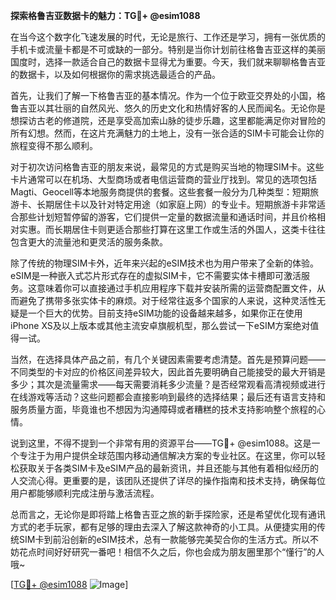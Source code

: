**探索格鲁吉亚数据卡的魅力：TG💪+ @esim1088**

在当今这个数字化飞速发展的时代，无论是旅行、工作还是学习，拥有一张优质的手机卡或流量卡都是不可或缺的一部分。特别是当你计划前往格鲁吉亚这样的美丽国度时，选择一款适合自己的数据卡显得尤为重要。今天，我们就来聊聊格鲁吉亚的数据卡，以及如何根据你的需求挑选最适合的产品。

首先，让我们了解一下格鲁吉亚的基本情况。作为一个位于欧亚交界处的小国，格鲁吉亚以其壮丽的自然风光、悠久的历史文化和热情好客的人民而闻名。无论你是想探访古老的修道院，还是享受高加索山脉的徒步乐趣，这里都能满足你对冒险的所有幻想。然而，在这片充满魅力的土地上，没有一张合适的SIM卡可能会让你的旅程变得不那么顺利。

对于初次访问格鲁吉亚的朋友来说，最常见的方式是购买当地的物理SIM卡。这些卡片通常可以在机场、大型商场或者电信运营商的营业厅找到。常见的选项包括Magti、Geocell等本地服务商提供的套餐。这些套餐一般分为几种类型：短期旅游卡、长期居住卡以及针对特定用途（如家庭上网）的专业卡。短期旅游卡非常适合那些计划短暂停留的游客，它们提供一定量的数据流量和通话时间，并且价格相对实惠。而长期居住卡则更适合那些打算在这里工作或生活的外国人，这类卡往往包含更大的流量池和更灵活的服务条款。

除了传统的物理SIM卡外，近年来兴起的eSIM技术也为用户带来了全新的体验。eSIM是一种嵌入式芯片形式存在的虚拟SIM卡，它不需要实体卡槽即可激活服务。这意味着你可以直接通过手机应用程序下载并安装所需的运营商配置文件，从而避免了携带多张实体卡的麻烦。对于经常往返多个国家的人来说，这种灵活性无疑是一个巨大的优势。目前支持eSIM功能的设备越来越多，如果你正在使用iPhone XS及以上版本或其他主流安卓旗舰机型，那么尝试一下eSIM方案绝对值得一试。

当然，在选择具体产品之前，有几个关键因素需要考虑清楚。首先是预算问题——不同类型的卡对应的价格区间差异较大，因此首先要明确自己能接受的最大开销是多少；其次是流量需求——每天需要消耗多少流量？是否经常观看高清视频或进行在线游戏等活动？这些问题都会直接影响到最终的选择结果；最后还有语言支持和服务质量方面，毕竟谁也不想因为沟通障碍或者糟糕的技术支持影响整个旅程的心情。

说到这里，不得不提到一个非常有用的资源平台——TG💪+ @esim1088。这是一个专注于为用户提供全球范围内移动通信解决方案的专业社区。在这里，你可以轻松获取关于各类SIM卡及eSIM产品的最新资讯，并且还能与其他有着相似经历的人交流心得。更重要的是，该团队还提供了详尽的操作指南和技术支持，确保每位用户都能够顺利完成注册与激活流程。

总而言之，无论你是即将踏上格鲁吉亚之旅的新手探险家，还是希望优化现有通讯方式的老手玩家，都有足够的理由去深入了解这款神奇的小工具。从便捷实用的传统SIM卡到前沿创新的eSIM技术，总有一款能够完美契合你的生活方式。所以不妨花点时间好好研究一番吧！相信不久之后，你也会成为朋友圈里那个“懂行”的人哦~

[[TG💪+ @esim1088](https://t.me/s/esim1088) ![Image](https://i.postimg.cc/4NQfJmqS/Snipaste-2025-05-13-00-14-12.png)]